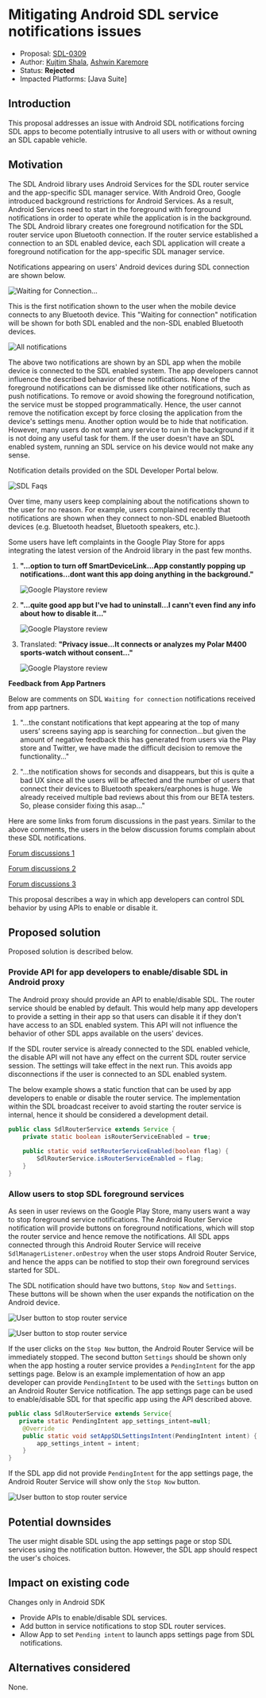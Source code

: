 # Mitigating Android SDL service notifications issues

* Proposal: [SDL-0309](0309-android-notifications.md)
* Author: [Kujtim Shala](https://github.com/kshala-ford), [Ashwin Karemore](https://github.com/ashwink11)
* Status: **Rejected**
* Impacted Platforms: [Java Suite]

## Introduction

This proposal addresses an issue with Android SDL notifications forcing SDL apps to become potentially intrusive to all users with or without owning an SDL capable vehicle.

## Motivation

The SDL Android library uses Android Services for the SDL router service and the app-specific SDL manager service. With Android Oreo, Google introduced background restrictions for Android Services. As a result, Android Services need to start in the foreground with foreground notifications in order to operate while the application is in the background. The SDL Android library creates one foreground notification for the SDL router service upon Bluetooth connection. If the router service established a connection to an SDL enabled device, each SDL application will create a foreground notification for the app-specific SDL manager service. 


Notifications appearing on users' Android devices during SDL connection are shown below.

![Waiting for Connection...](../assets/proposals/0309-android-notifications/waiting_for_connection.png)

This is the first notification shown to the user when the mobile device connects to any Bluetooth device. This "Waiting for connection" notification will be shown for both SDL enabled and the non-SDL enabled Bluetooth devices.

![All notifications](../assets/proposals/0309-android-notifications/all_noti.png)

The above two notifications are shown by an SDL app when the mobile device is connected to the SDL enabled system. The app developers cannot influence the described behavior of these notifications. None of the foreground notifications can be dismissed like other notifications, such as push notifications. To remove or avoid showing the foreground notification, the service must be stopped programmatically. Hence, the user cannot remove the notification except by force closing the application from the device's settings menu. Another option would be to hide that notification. However, many users do not want any service to run in the background if it is not doing any useful task for them. If the user doesn't have an SDL enabled system, running an SDL service on his device would not make any sense. 

Notification details provided on the SDL Developer Portal below.

![SDL Faqs](../assets/proposals/0309-android-notifications/sdl_faq.png)

Over time, many users keep complaining about the notifications shown to the user for no reason. For example, users complained recently that notifications are shown when they connect to non-SDL enabled Bluetooth devices (e.g. Bluetooth headset, Bluetooth speakers, etc.). 

Some users have left complaints in the Google Play Store for apps integrating the latest version of the Android library in the past few months.

1. **"...option to turn off SmartDeviceLink...App constantly popping up notifications...dont want this app doing anything in the background."**

    ![Google Playstore review](../assets/proposals/0309-android-notifications/review_1.png)

2. **"...quite good app but I've had to uninstall...I cann't even find any info about how to disable it..."**

    ![Google Playstore review](../assets/proposals/0309-android-notifications/review_2.png)

3. Translated: **"Privacy issue...It connects or analyzes my Polar M400 sports-watch without consent..."**

    ![Google Playstore review](../assets/proposals/0309-android-notifications/review_3.png)

**Feedback from App Partners**

Below are comments on SDL `Waiting for connection` notifications received from app partners.

1.  "...the constant notifications that kept appearing at the top of many users’ screens saying app is searching for connection...but given the amount of negative feedback this has generated from users via the Play store and Twitter, we have made the difficult decision to remove the functionality..."

2. "...the notification shows for seconds and disappears, but this is quite a bad UX since all the users will be affected and the number of users that connect their devices to Bluetooth speakers/earphones is huge. We already received multiple bad reviews about this from our BETA testers. So, please consider fixing this asap..."

Here are some links from forum discussions in the past years. Similar to the above comments, the users in the below discussion forums complain about these SDL notifications.

[Forum discussions 1](https://eu.community.samsung.com/t5/Other-Smartphones/S8-keep-getting-a-notification-about-smartdevicelink/td-p/542988)

[Forum discussions 2](https://forums.androidcentral.com/ask-question/890465-how-get-rid-sdl.html)

[Forum discussions 3](https://www.android-hilfe.de/forum/huawei-p20-pro.3297/smartdevicelink-meldung-deaktivieren.885217.html)


This proposal describes a way in which app developers can control SDL behavior by using APIs to enable or disable it.

## Proposed solution

Proposed solution is described below.

### Provide API for app developers to enable/disable SDL in Android proxy

The Android proxy should provide an API to enable/disable SDL. The router service should be enabled by default. This would help many app developers to provide a setting in their app so that users can disable it if they don't have access to an SDL enabled system. This API will not influence the behavior of other SDL apps available on the users' devices.

If the SDL router service is already connected to the SDL enabled vehicle, the disable API will not have any effect on the current SDL router service session. The settings will take effect in the next run. This avoids app disconnections if the user is connected to an SDL enabled system.

The below example shows a static function that can be used by app developers to enable or disable the router service. The implementation within the SDL broadcast receiver to avoid starting the router service is internal, hence it should be considered a development detail.

```java
public class SdlRouterService extends Service {
    private static boolean isRouterServiceEnabled = true;
    
    public static void setRouterServiceEnabled(boolean flag) {
        SdlRouterService.isRouterServiceEnabled = flag;
    }
}
```

### Allow users to stop SDL foreground services

As seen in user reviews on the Google Play Store, many users want a way to stop foreground service notifications. The Android Router Service notification will provide buttons on foreground notifications, which will stop the router service and hence remove the notifications. All SDL apps connected through this Android Router Service will receive `SdlManagerListener.onDestroy` when the user stops Android Router Service, and hence the apps can be notified to stop their own foreground services started for SDL. 

The SDL notification should have two buttons, `Stop Now` and `Settings`. These buttons will be shown when the user expands the notification on the Android device.

![User button to stop router service](../assets/proposals/0309-android-notifications/noti_button.png)

![User button to stop router service](../assets/proposals/0309-android-notifications/noti_button_1.png)

If the user clicks on the `Stop Now` button, the Android Router Service will be immediately stopped. The second button `Settings` should be shown only when the app hosting a router service provides a `PendingIntent` for the app settings page. Below is an example implementation of how an app developer can provide `PendingIntent` to be used with the `Settings` button on an Android Router Service notification. The app settings page can be used to enable/disable SDL for that specific app using the API described above.

```java
public class SdlRouterService extends Service{
   private static PendingIntent app_settings_intent=null;
    @Override
    public static void setAppSDLSettingsIntent(PendingIntent intent) {
        app_settings_intent = intent;
    }
}
```

If the SDL app did not provide `PendingIntent` for the app settings page, the Android Router Service will show only the `Stop Now` button.

![User button to stop router service](../assets/proposals/0309-android-notifications/noti_button_2.png)

## Potential downsides

The user might disable SDL using the app settings page or stop SDL services using the notification button. However, the SDL app should respect the user's choices.

## Impact on existing code

Changes only in Android SDK

* Provide APIs to enable/disable SDL services.
* Add button in service notifications to stop SDL router services.
* Allow App to set `Pending intent` to launch apps settings page from SDL notifications.

## Alternatives considered

None.
